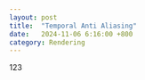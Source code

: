 ```yaml
---
layout: post
title:  "Temporal Anti Aliasing"
date:   2024-11-06 6:16:00 +800
category: Rendering
---
```


123
